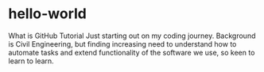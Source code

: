 # hello-world
What is GitHub Tutorial
Just starting out on my coding journey.
Background is Civil Engineering, but finding increasing need to understand how to automate tasks and extend functionality of the software we use, so keen to learn to learn.
